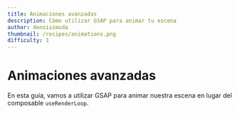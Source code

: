 ```yaml
---
title: Animaciones avanzadas
description: Cómo utilizar GSAP para animar tu escena
author: dennissmuda
thumbnail: /recipes/animations.png
difficulty: 1
---
```


# Animaciones avanzadas

En esta guía, vamos a utilizar GSAP para animar nuestra escena en lugar del composable `useRenderLoop`.